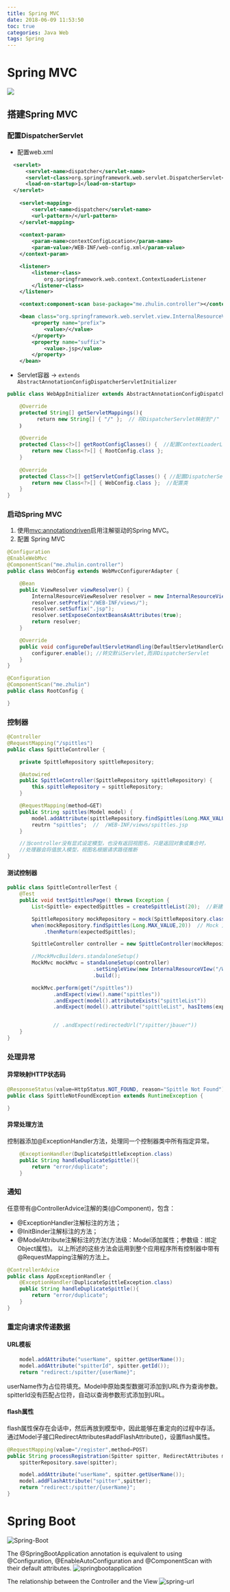 ```yaml
---
title: Spring MVC
date: 2018-06-09 11:53:50
toc: true
categories: Java Web
tags: Spring
---
```



# Spring MVC
![](../../uploads/post_pics/spring-mvc/flow.png)

## 搭建Spring MVC
### 配置DispatcherServlet
- 配置web.xml
```xml  web.xml
  <servlet>
      <servlet-name>dispatcher</servlet-name>
      <servlet-class>org.springframework.web.servlet.DispatcherServlet</servlet-class>
      <load-on-startup>1</load-on-startup>
  </servlet>
    
    <servlet-mapping>
        <servlet-name>dispatcher</servlet-name>
        <url-pattern>/</url-pattern>
    </servlet-mapping>
    
    <context-param>
        <param-name>contextConfigLocation</param-name>
        <param-value>/WEB-INF/web-config.xml</param-value>    
    </context-param>

    <listener>
        <listener-class>
            org.springframework.web.context.ContextLoaderListener
        </listener-class>
    </listener>
```

```xml dispatcher-config.xml
    <context:component-scan base-package="me.zhulin.controller"></context:component-scan>

    <bean class="org.springframework.web.servlet.view.InternalResourceViewResolver">
        <property name="prefix">
            <value>/</value>
        </property>
        <property name="suffix">
            <value>.jsp</value>
        </property>
    </bean>
```
- Servlet容器 -> `extends AbstractAnnotationConfigDispatcherServletInitializer`
```java
public class WebAppInitializer extends AbstractAnnotationConfigDispatcherServletInitializer {

    @Override
    protected String[] getServletMappings()｛
        　return new String[] { "/" };  // 将DispatcherServlet映射到"/"
    ｝
    
    @Override
    protected Class<?>[] getRootConfigClasses() {  //配置ContextLoaderListener应用上下文的其他非web组件bean
        return new Class<?>[] { RootConfig.class };
    }
    
    @Override
    protected Class<?>[] getServletConfigClasses() { //配置DispatcherServlet应用上下文包含web组件的bean，控制器、视图解析器等
        return new Class<?>[] { WebConfig.class };  //配置类
    }
}
```

### 启动Spring MVC
1. 使用<mvc:annotationdriven>启用注解驱动的Spring MVC。
2. 配置 Spring MVC

```java WebConfig.class
@Configuration
@EnableWebMvc
@ComponentScan("me.zhulin.controller")
public class WebConfig extends WebMvcConfigurerAdapter {

	@Bean
	public ViewResolver viewResolver() {
		InternalResourceViewResolver resolver = new InternalResourceViewResolver();
		resolver.setPrefix("/WEB-INF/views/");
		resolver.setSuffix(".jsp");
		resolver.setExposeContextBeansAsAttributes(true);
		return resolver;
	}

	@Override
	public void configureDefaultServletHandling(DefaultServletHandlerConfigurer configurer) {  //配置静态资源处理
		configurer.enable(); //转交默认Servlet,而非DispatcherServlet
	}
}

```

```java RootConfig.class
@Configuration
@ComponentScan("me.zhulin")
public class RootConfig {

}

```

### 控制器
```java
@Controller
@RequestMapping("/spittles")
public class SpittleController {

    private SpittleRepository spittleRepository;

    @Autowired
    public SpittleController(SpittleRepository spittleRepository) {
        this.spittleRepository = spittleRepository;
    }

	@RequestMapping(method=GET)
	public String spittles(Model model) {
        model.addAttribute(spittleRepository.findSpittles(Long.MAX_VALUE, 20));  //key: spittleList
		reutrn "spittles";  //  /WEB-INF/views/spittles.jsp
	}

    //当controller没有显式设定模型，也没有返回视图名，只是返回对象或集合时，
    //处理器会将值放入模型，视图名根据请求路径推断
}
```

#### 测试控制器
```java
public class SpittleControllerTest {
    @Test
    public void testSpittlesPage() throws Exception {
        List<Spittle> expectedSpittles = createSpittleList(20);  //新建20个，方法略

        SpittleRepository mockRepository = mock(SpittleRepository.class);  //Mock Repository
        when(mockRepository.findSpittles(Long.MAX_VALUE,20))  // Mock 方法
            .thenReturn(expectedSpittles);  

        SpittleController controller = new SpittleController(mockRepository);

        //MockMvcBuilders.standaloneSetup()
        MockMvc mockMvc = standaloneSetup(controller)
                            .setSingleView(new InternalResourceVIew("/WEB-INF/views/spittles.jsp"))  // 不再解析视图名 可省略
                            .build();  

        mockMvc.perform(get("/spittles"))
               .andExpect(view().name("spittles"))
               .andExpect(model().attributeExists("spittleList"))
               .andExpect(model().attribute("spittleList", hasItems(expectedSpittles.toArray())));


               // .andExpect(redirectedUrl("/spitter/jbauer"))
    }
}
```
### 处理异常
#### 异常映射HTTP状态码
```java
@ResponseStatus(value=HttpStatus.NOT_FOUND, reason="Spittle Not Found")
public class SpittleNotFoundException extends RuntimeException {

}
```
#### 异常处理方法
控制器添加@ExceptionHandler方法，处理同一个控制器类中所有指定异常。
```java
    @ExceptionHandler(DuplicateSpittleException.class)
    public String handleDuplicateSpittle(){
        return "error/duplicate";
    }
```
### 通知
任意带有@ControllerAdvice注解的类(@Component)，包含：
- @ExceptionHandler注解标注的方法；
- @InitBinder注解标注的方法；
- @ModelAttribute注解标注的方法(方法级：Model添加属性；参数级：绑定Object属性)。
以上所述的这些方法会运用到整个应用程序所有控制器中带有@RequestMapping注解的方法上。
```java
@ControllerAdvice
public class AppExceptionHandler {
    @ExceptionHandler(DuplicateSpittleException.class)
    public String handleDuplicateSpittle(){
        return "error/duplicate";
    }
}
```

### 重定向请求传递数据
#### URL模板
```java
    model.addAttribute("userName", spitter.getUserName());
    model.addAttribute("spitterId", spitter.getId());
    return "redirect:/spitter/{userName}";
```
userName作为占位符填充。Model中原始类型数据可添加到URL作为查询参数。spitterId没有匹配占位符，自动以查询参数形式添加到URL。

#### flash属性
flash属性保存在会话中，然后再放到模型中，因此能够在重定向的过程中存活。
通过Model子接口RedirectAttributes#addFlashAttribute()，设置flash属性。
```java
@RequestMapping(value="/register",method=POST)
public String processRegistration(Spitter spitter, RedirectAttributes model) {
    spitterRepository.save(spitter);

    model.addAttribute("userName", spitter.getUserName());
    model.addFlashAttribute("spitter",spitter);
    return "redirect:/spitter/{userName}";
}
```


# Spring Boot
![Spring-Boot](https://raw.githubusercontent.com/zhulinn/zhulinn.github.io/hexo/source/uploads/post_pics/Spring-boot.png)

The @SpringBootApplication annotation is equivalent to using @Configuration, @EnableAutoConfiguration and @ComponentScan with their default attributes.
![springbootapplication](https://raw.githubusercontent.com/zhulinn/zhulinn.github.io/hexo/source/uploads/post_pics/springbootapplication.png)

 The relationship between the Controller and the View
![spring-url](https://raw.githubusercontent.com/zhulinn/zhulinn.github.io/hexo/source/uploads/post_pics/spring-url.png)